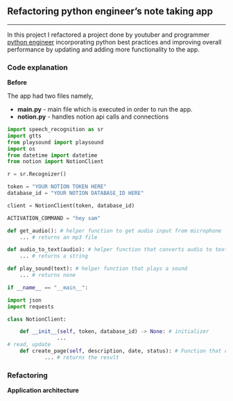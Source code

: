 ## Refactoring python engineer’s note taking app
---
In this project I refactored a project done by youtuber and programmer [python engineer](https://github.com/python-engineer/python-fun) incorporating python best practices and improving overall performance by updating and adding more functionality to the app. 

### Code explanation

**Before**

The app had two files namely, 

- **main.py** - main file which is executed in order to run the app.
- **notion.py** - handles notion api calls and connections

```python
import speech_recognition as sr
import gtts
from playsound import playsound
import os
from datetime import datetime
from notion import NotionClient

r = sr.Recognizer()

token = "YOUR NOTION TOKEN HERE"
database_id = "YOUR NOTION DATABASE_ID HERE"

client = NotionClient(token, database_id)

ACTIVATION_COMMAND = "hey sam"

def get_audio(): # helper function to get audio input from microphone
	... # returns an mp3 file

def audio_to_text(audio): # helper function that converts audio to text
	... # returns a string

def play_sound(text): # helper function that plays a sound 
	... # returns none

if __name__ == "__main__":
```

```python
import json
import requests

class NotionClient:

    def __init__(self, token, database_id) -> None: # initializer
				...
# read, update
    def create_page(self, description, date, status): # Function that creates a page in a notion database
			... # returns the result
```

### Refactoring

**Application architecture**